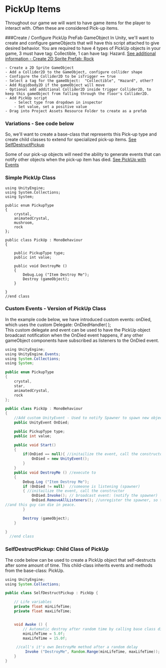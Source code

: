 # PickUp Items

Throughout our game we will want to have game items for the player to interact with.  Often these are considered Pick-up items.

###Create / Configure PickUp PreFab GameObject
In Unity, we'll want to create and configure gameObjects that will have this script attached to give desired behavior.
You are required to have 4 types of PickUp objects in your game, 3 must have tag: Collectible, 1 can have tag: Hazard.
[See additional information - Create 2D Sprite Prefab: Rock](/create-2d-sprite-prefab-rock.md)

    - Create a 2D Sprite GameObject
    - Add a Collider2D to the GameObject, configure collider shape
    - Configure the Collider2D to be isTrigger == true
    - Select a tag for the gameObject:  "Collectible", "Hazard", other?
    - Add Rigidbody2D if the gameObject will move
    - Optional add additional Collider2D inside trigger Collider2D, to keep this gameObject from falling through the floor's Collider2D.
    - Add PickUp script
        - Select type from dropdown in inspector
        - Set value, set a positive value
    - Drag into Project Assets Resource Folder to create as a prefab

### Variations - See code below

So, we'll want to create a base-class that represents this Pick-up type and create child classes to extend for specialized pick-up items.  [See SelfDestructPickup](https://kdoore.gitbooks.io/cs-2335/content/pickup_items.html#selfdestructpickup-child-class-of-pickup)

Some of our pick-up objects will need the ability to generate events that can notify other objects when the pick-up item has died.  [See PickUp with Events](https://kdoore.gitbooks.io/cs-2335/content/pickup_items.html#selfdestructpickup-child-class-of-pickup)

### Simple PickUp Class

```
using UnityEngine;
using System.Collections;
using System;

public enum PickupType
{
    crystal,
    animatedCrystal,
    mushroom,
    rock
};

public class PickUp : MonoBehaviour
{

    public PickupType type;
    public int value;

    public void DestroyMe ()
    {
        Debug.Log ("Item Destroy Me");
        Destroy (gameObject);
    }

}
//end class
```

### Custom Events - Version of PickUp Class

In the example code below, we have introduced custom events: onDied, which uses the custom Delegate: OnDiedHandler\( \);  
This custom delegate and event can be used to have the PickUp object broadcast notification when the OnDied event happens, if any other gameObject components have subscribed as listeners to the OnDied event.

```java
using UnityEngine;
using UnityEngine.Events;
using System.Collections;
using System;

public enum PickupType
{
    crystal,
    star,
    animatedCrystal,
    rock
};

public class PickUp : MonoBehaviour
{
    //Add custom UnityEvent - Used to notify Spawner to spawn new object
    public UnityEvent OnDied; 

    public PickupType type;
    public int value;

    public void Start()
    {
        if(OnDied == null){ //initailize the event, call the constructor
            OnDied = new UnityEvent();
        }
    }
    public void DestroyMe () //execute to 
    {
        Debug.Log ("Item Destroy Me");
        if (OnDied != null)  //someone is listening (spawner)
        { //initailize the event, call the constructor
            OnDied.Invoke(); // broadcast event: (notify the spawner)
            OnDied.RemoveAllListeners(); //unregister the spawner, so the event-connection is removed 
//and this guy can die in peace.
        }

        Destroy (gameObject);
    }

}
  //end class
```

### SelfDestructPickup: Child Class of PickUp

The code below can be used to create a PickUp object that self-destructs after some amount of time. This child-class inherits events and methods from the base-class: PickUp.

```java
using UnityEngine;
using System.Collections;

public class SelfDestructPickup : PickUp {

    // Life variables
    private float minLifeTime;
    private float maxLifeTime;


    void Awake () {
        // Automatic destroy after random time by calling base class died method
        minLifeTime = 5.0f;
        maxLifeTime = 15.0f;

     //call's it's own DestroyMe method after a random delay
         Invoke ("DestroyMe", Random.Range(minLifeTime, maxLifeTime));  //
    }
}
```



